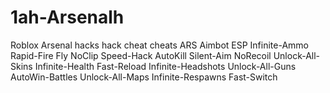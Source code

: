 # 1ah-Arsenalh
Roblox Arsenal hacks hack cheat cheats ARS Aimbot ESP Infinite-Ammo Rapid-Fire Fly NoClip Speed-Hack AutoKill Silent-Aim NoRecoil Unlock-All-Skins Infinite-Health Fast-Reload Infinite-Headshots Unlock-All-Guns AutoWin-Battles Unlock-All-Maps Infinite-Respawns Fast-Switch
